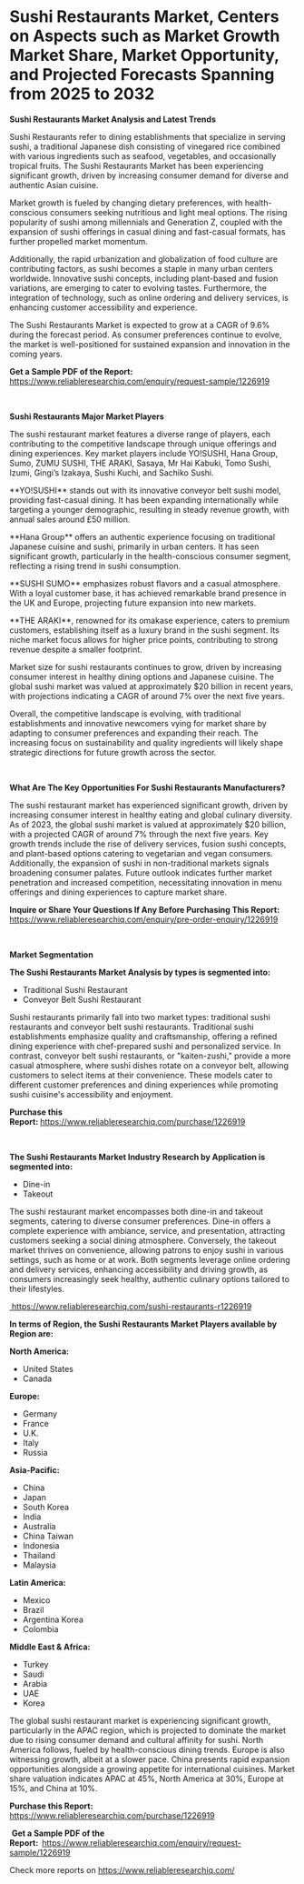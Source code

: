 <p><h1>Sushi Restaurants Market, Centers on Aspects such as Market Growth Market Share, Market Opportunity, and Projected Forecasts Spanning from 2025 to 2032</h1></p><p><strong>Sushi Restaurants Market Analysis and Latest Trends</strong></p>
<p><p>Sushi Restaurants refer to dining establishments that specialize in serving sushi, a traditional Japanese dish consisting of vinegared rice combined with various ingredients such as seafood, vegetables, and occasionally tropical fruits. The Sushi Restaurants Market has been experiencing significant growth, driven by increasing consumer demand for diverse and authentic Asian cuisine. </p><p>Market growth is fueled by changing dietary preferences, with health-conscious consumers seeking nutritious and light meal options. The rising popularity of sushi among millennials and Generation Z, coupled with the expansion of sushi offerings in casual dining and fast-casual formats, has further propelled market momentum. </p><p>Additionally, the rapid urbanization and globalization of food culture are contributing factors, as sushi becomes a staple in many urban centers worldwide. Innovative sushi concepts, including plant-based and fusion variations, are emerging to cater to evolving tastes. Furthermore, the integration of technology, such as online ordering and delivery services, is enhancing customer accessibility and experience. </p><p>The Sushi Restaurants Market is expected to grow at a CAGR of 9.6% during the forecast period. As consumer preferences continue to evolve, the market is well-positioned for sustained expansion and innovation in the coming years.</p></p>
<p><strong>Get a Sample PDF of the Report:&nbsp;</strong> <a href="https://www.reliableresearchiq.com/enquiry/request-sample/1226919?utm_campaign=2593&utm_medium=2&utm_source=Github&utm_content=ia&utm_term=28022025&utm_id=sushi-restaurants">https://www.reliableresearchiq.com/enquiry/request-sample/1226919</a></p>
<p>&nbsp;</p>
<p><strong>Sushi Restaurants Major Market Players</strong></p>
<p><p>The sushi restaurant market features a diverse range of players, each contributing to the competitive landscape through unique offerings and dining experiences. Key market players include YO!SUSHI, Hana Group, Sumo, ZUMU SUSHI, THE ARAKI, Sasaya, Mr Hai Kabuki, Tomo Sushi, Izumi, Gingi’s Izakaya, Sushi Kuchi, and Sachiko Sushi.</p><p>**YO!SUSHI** stands out with its innovative conveyor belt sushi model, providing fast-casual dining. It has been expanding internationally while targeting a younger demographic, resulting in steady revenue growth, with annual sales around £50 million. </p><p>**Hana Group** offers an authentic experience focusing on traditional Japanese cuisine and sushi, primarily in urban centers. It has seen significant growth, particularly in the health-conscious consumer segment, reflecting a rising trend in sushi consumption.</p><p>**SUSHI SUMO** emphasizes robust flavors and a casual atmosphere. With a loyal customer base, it has achieved remarkable brand presence in the UK and Europe, projecting future expansion into new markets.</p><p>**THE ARAKI**, renowned for its omakase experience, caters to premium customers, establishing itself as a luxury brand in the sushi segment. Its niche market focus allows for higher price points, contributing to strong revenue despite a smaller footprint.</p><p>Market size for sushi restaurants continues to grow, driven by increasing consumer interest in healthy dining options and Japanese cuisine. The global sushi market was valued at approximately $20 billion in recent years, with projections indicating a CAGR of around 7% over the next five years. </p><p>Overall, the competitive landscape is evolving, with traditional establishments and innovative newcomers vying for market share by adapting to consumer preferences and expanding their reach. The increasing focus on sustainability and quality ingredients will likely shape strategic directions for future growth across the sector.</p></p>
<p>&nbsp;</p>
<p><strong>What Are The Key Opportunities For Sushi Restaurants Manufacturers?</strong></p>
<p><p>The sushi restaurant market has experienced significant growth, driven by increasing consumer interest in healthy eating and global culinary diversity. As of 2023, the global sushi market is valued at approximately $20 billion, with a projected CAGR of around 7% through the next five years. Key growth trends include the rise of delivery services, fusion sushi concepts, and plant-based options catering to vegetarian and vegan consumers. Additionally, the expansion of sushi in non-traditional markets signals broadening consumer palates. Future outlook indicates further market penetration and increased competition, necessitating innovation in menu offerings and dining experiences to capture market share.</p></p>
<p><strong>Inquire or Share Your Questions If Any Before Purchasing This Report:</strong> <a href="https://www.reliableresearchiq.com/enquiry/pre-order-enquiry/1226919?utm_campaign=2593&utm_medium=2&utm_source=Github&utm_content=ia&utm_term=28022025&utm_id=sushi-restaurants">https://www.reliableresearchiq.com/enquiry/pre-order-enquiry/1226919</a></p>
<p>&nbsp;</p>
<p><strong>Market Segmentation</strong></p>
<p><strong>The Sushi Restaurants Market Analysis by types is segmented into:</strong></p>
<p><ul><li>Traditional Sushi Restaurant</li><li>Conveyor Belt Sushi Restaurant</li></ul></p>
<p><p>Sushi restaurants primarily fall into two market types: traditional sushi restaurants and conveyor belt sushi restaurants. Traditional sushi establishments emphasize quality and craftsmanship, offering a refined dining experience with chef-prepared sushi and personalized service. In contrast, conveyor belt sushi restaurants, or "kaiten-zushi," provide a more casual atmosphere, where sushi dishes rotate on a conveyor belt, allowing customers to select items at their convenience. These models cater to different customer preferences and dining experiences while promoting sushi cuisine's accessibility and enjoyment.</p></p>
<p><strong>Purchase this Report:&nbsp;</strong><a href="https://www.reliableresearchiq.com/purchase/1226919?utm_campaign=2593&utm_medium=2&utm_source=Github&utm_content=ia&utm_term=28022025&utm_id=sushi-restaurants">https://www.reliableresearchiq.com/purchase/1226919</a></p>
<p>&nbsp;</p>
<p><strong>The Sushi Restaurants Market Industry Research by Application is segmented into:</strong></p>
<p><ul><li>Dine-in</li><li>Takeout</li></ul></p>
<p><p>The sushi restaurant market encompasses both dine-in and takeout segments, catering to diverse consumer preferences. Dine-in offers a complete experience with ambiance, service, and presentation, attracting customers seeking a social dining atmosphere. Conversely, the takeout market thrives on convenience, allowing patrons to enjoy sushi in various settings, such as home or at work. Both segments leverage online ordering and delivery services, enhancing accessibility and driving growth, as consumers increasingly seek healthy, authentic culinary options tailored to their lifestyles.</p></p>
<p><a href="https://www.reliableresearchiq.com/sushi-restaurants-r1226919?utm_campaign=2593&utm_medium=2&utm_source=Github&utm_content=ia&utm_term=28022025&utm_id=sushi-restaurants">&nbsp;https://www.reliableresearchiq.com/sushi-restaurants-r1226919</a></p>
<p><strong>In terms of Region, the Sushi Restaurants Market Players available by Region are:</strong></p>
<p>
    <p> <strong> North America: </strong>
        <ul>
            <li>United States</li>
            <li>Canada</li>
        </ul>
        </p> 
    <p> <strong> Europe: </strong>
        <ul>
            <li>Germany</li>
            <li>France</li>
            <li>U.K.</li>
            <li>Italy</li>
            <li>Russia</li>
        </ul>
        </p> 
    <p> <strong> Asia-Pacific: </strong>
        <ul>
            <li>China</li>
            <li>Japan</li>
            <li>South Korea</li>
            <li>India</li>
            <li>Australia</li>
            <li>China Taiwan</li>
            <li>Indonesia</li>
            <li>Thailand</li>
            <li>Malaysia</li>
        </ul>
        </p> 
    <p> <strong> Latin America: </strong>
        <ul>
            <li>Mexico</li>
            <li>Brazil</li>
            <li>Argentina Korea</li>
            <li>Colombia</li>
        </ul>
        </p> 
    <p> <strong> Middle East & Africa: </strong>
        <ul>
            <li>Turkey</li>
            <li>Saudi</li>
            <li>Arabia</li>
            <li>UAE</li>
            <li>Korea</li>
        </ul>
    </p>
    </p>
<p><p>The global sushi restaurant market is experiencing significant growth, particularly in the APAC region, which is projected to dominate the market due to rising consumer demand and cultural affinity for sushi. North America follows, fueled by health-conscious dining trends. Europe is also witnessing growth, albeit at a slower pace. China presents rapid expansion opportunities alongside a growing appetite for international cuisines. Market share valuation indicates APAC at 45%, North America at 30%, Europe at 15%, and China at 10%.</p></p>
<p><strong>Purchase this Report: </strong><a href="https://www.reliableresearchiq.com/purchase/1226919?utm_campaign=2593&utm_medium=2&utm_source=Github&utm_content=ia&utm_term=28022025&utm_id=sushi-restaurants">https://www.reliableresearchiq.com/purchase/1226919</a></p>
<p>&nbsp;<strong>Get a Sample PDF of the Report:&nbsp;&nbsp;</strong><a href="https://www.reliableresearchiq.com/enquiry/request-sample/1226919?utm_campaign=2593&utm_medium=2&utm_source=Github&utm_content=ia&utm_term=28022025&utm_id=sushi-restaurants">https://www.reliableresearchiq.com/enquiry/request-sample/1226919</a></p>
<p><strong></strong></p>
<p>Check more reports on <a href="https://www.reliableresearchiq.com/?utm_campaign=2593&utm_medium=2&utm_source=Github&utm_content=ia&utm_term=28022025&utm_id=sushi-restaurants">https://www.reliableresearchiq.com/</a></p>